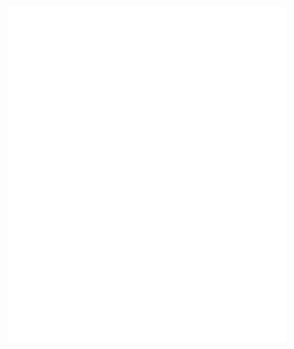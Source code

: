 <div align="center">
    <picture width="1000" height="1200">
        <source media="(prefers-color-scheme: dark)" srcset="dark-mode.svg">
        <source media="(prefers-color-scheme: light)" srcset="light-mode.svg">
        <img alt="Hey, I'm Saarujan Sathees!" src="dark-mode.svg">
    </picture>
</div>
